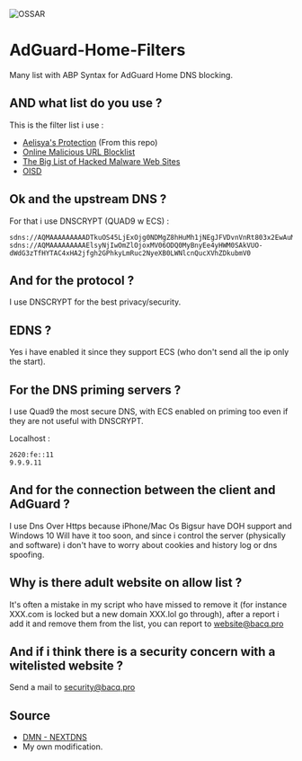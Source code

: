 ![OSSAR](https://github.com/macqael/AdGuard-Home-Filters/workflows/OSSAR/badge.svg)
# AdGuard-Home-Filters
Many list with ABP Syntax for AdGuard Home DNS blocking.

## AND what list do you use ?
This is the filter list i use :
- [Aelisya's Protection](https://raw.githubusercontent.com/macqael/AdGuard-Home-Filters/main/AdGuard-Home/Aelisya's-Protect-Basic.abp) (From this repo)
- [Online Malicious URL Blocklist](https://curben.gitlab.io/malware-filter/urlhaus-filter-agh-online.txt)
- [The Big List of Hacked Malware Web Sites](https://raw.githubusercontent.com/mitchellkrogza/The-Big-List-of-Hacked-Malware-Web-Sites/master/hosts)
- [OISD](https://abp.oisd.nl/)

## Ok and the upstream DNS ?
For that i use DNSCRYPT (QUAD9 w ECS) :

    sdns://AQMAAAAAAAAADTkuOS45LjExOjg0NDMgZ8hHuMh1jNEgJFVDvnVnRt803x2EwAuMRwNo34Idhj4ZMi5kbnNjcnlwdC1jZXJ0LnF1YWQ5Lm5ldA
    sdns://AQMAAAAAAAAAElsyNjIwOmZlOjoxMV06ODQ0MyBnyEe4yHWM0SAkVUO-dWdG3zTfHYTAC4xHA2jfgh2GPhkyLmRuc2NyeXB0LWNlcnQucXVhZDkubmV0

## And for the protocol ?
I use DNSCRYPT for the best privacy/security.

## EDNS ?
Yes i have enabled it since they support ECS (who don't send all the ip only the start).

## For the DNS priming servers ?
I use Quad9 the most secure DNS, with ECS enabled on priming too even if they are not useful with DNSCRYPT.

Localhost :

    2620:fe::11
    9.9.9.11

## And for the connection between the client and AdGuard ?
I use Dns Over Https because iPhone/Mac Os Bigsur have DOH support and Windows 10 Will have it too soon, and since i control the server (physically and software) i don't have to worry about cookies and history log or dns spoofing.

## Why is there adult website on allow list ?
It's often a mistake in my script who have missed to remove it (for instance XXX.com is locked but a new domain XXX.lol go through), after a report i add it and remove them from the list, you can report to website@bacq.pro

## And if i think there is a security concern with a witelisted website ?
Send a mail to security@bacq.pro

## Source
- [DMN - NEXTDNS](https://github.com/nextdns/metadata/)
- My own modification.
